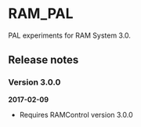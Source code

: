 # RAM_PAL

PAL experiments for RAM System 3.0.


## Release notes

### Version 3.0.0

**2017-02-09**

* Requires RAMControl version 3.0.0
